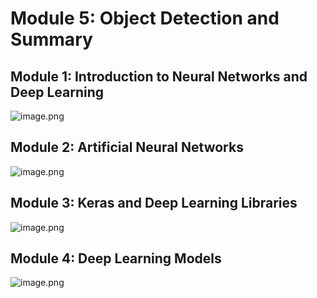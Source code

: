

# Module 5: Object Detection and Summary
## Module 1: Introduction to Neural Networks and Deep Learning
![image.png](https://prod-files-secure.s3.us-west-2.amazonaws.com/03e82b26-cccb-4906-bb56-adabcbdc0655/a8d40bcb-c482-4026-8872-311e16b2dc63/image.png?X-Amz-Algorithm=AWS4-HMAC-SHA256&X-Amz-Content-Sha256=UNSIGNED-PAYLOAD&X-Amz-Credential=ASIAZI2LB466RNXNV7YG%2F20250202%2Fus-west-2%2Fs3%2Faws4_request&X-Amz-Date=20250202T181844Z&X-Amz-Expires=3600&X-Amz-Security-Token=IQoJb3JpZ2luX2VjEOr%2F%2F%2F%2F%2F%2F%2F%2F%2F%2FwEaCXVzLXdlc3QtMiJGMEQCICJndlkqrhMy3k4srS8M2PGuFpxgeE7vLutfqedmlmSlAiBnY4X3fwryIo0QduBgiKM%2FTU0gkx2RLNTzl8MQ0hhiDiqIBAjz%2F%2F%2F%2F%2F%2F%2F%2F%2F%2F8BEAAaDDYzNzQyMzE4MzgwNSIMN922nAlNzyCGheP0KtwDg88QXvCazmlF6lmMei7N8PladnAJyN1f1lXQiQ8SGGe8sDwYzOV1FsPCq4CEnBOP%2Bm3BldExwYm83gYme2eAnRxEmo0XowWxbDiEFt6afUh7COFXgGrRkaLj%2FRHXLSrF9%2Ba2HZ5FKmD0KuD4F0FQCBAL0CidbRi9mB3WRi5TN0cZdq5MnsG0aZFmrt2EoCzEuMRVoHLL3If2%2BZRcWMZ5M7luf672AmlU3kCS%2FBywV5AwUu4ZoJE7JH4kk1RGCbFOdRqMxo3OmrIX3d0rUtnIXSdyWBuqeeK%2B3T8ly10bG11JT94nvNR1D1jokBW0xJEVCo0hceCXKGehFXZhcmvsWS1pOCVh3q9os7P0Lz9F5e26BM8dKMsMAOlSIwmL%2FU9MUyNIAaJnN23112%2B%2F69QIpV42fbVNqU6DdVcQrCa8A7j075nnDQj6B1ejmMar58kJqXMxFpaB%2FfXe566le2nS9DSoEGmpiu3zpYYQXinhOLOal8GhAQMNAF97nQC2Rea9QxkbWBttRoEwjJROnkX6mzhd%2BTwX%2FNTLa97kmqskjOz32AocBw%2FfLOKjluqFvBuJCFwYMA5N%2FWt04dHN1jMjAXC8NHU4M3nQmXaVGEqyUyc2qkRPUURhAE%2BHOEIw%2F%2Bf%2BvAY6pgEyWFhLEpDMI2ckDLQUW6rLqtB2S%2Fu49qBM7WCiW2mGB9SmUM6dYfvp3HOEprJdGOCu2dpWmZOcYa3%2F0e6NkU5zJIPBWRA4G%2FgbWZUzyXNewkih6zcAHrl1VGayMGAMEk65DFPo6ziZMivKIyfPEZeqPickL4f4cRVyWRPiSRXiGUOG%2F7fmtiDo0qZ4RZqtiR%2BM%2BfkQWLsn9me1XHNcschPIbshrUOR&X-Amz-Signature=8e078464dc6ca1015aa46a1f54dc706e602252b41f89e530519f2f044e8c7a19&X-Amz-SignedHeaders=host&x-id=GetObject)
## Module 2: Artificial Neural Networks
![image.png](https://prod-files-secure.s3.us-west-2.amazonaws.com/03e82b26-cccb-4906-bb56-adabcbdc0655/5157ca89-62da-41d9-a98f-6432b71047a9/image.png?X-Amz-Algorithm=AWS4-HMAC-SHA256&X-Amz-Content-Sha256=UNSIGNED-PAYLOAD&X-Amz-Credential=ASIAZI2LB466RNXNV7YG%2F20250202%2Fus-west-2%2Fs3%2Faws4_request&X-Amz-Date=20250202T181844Z&X-Amz-Expires=3600&X-Amz-Security-Token=IQoJb3JpZ2luX2VjEOr%2F%2F%2F%2F%2F%2F%2F%2F%2F%2FwEaCXVzLXdlc3QtMiJGMEQCICJndlkqrhMy3k4srS8M2PGuFpxgeE7vLutfqedmlmSlAiBnY4X3fwryIo0QduBgiKM%2FTU0gkx2RLNTzl8MQ0hhiDiqIBAjz%2F%2F%2F%2F%2F%2F%2F%2F%2F%2F8BEAAaDDYzNzQyMzE4MzgwNSIMN922nAlNzyCGheP0KtwDg88QXvCazmlF6lmMei7N8PladnAJyN1f1lXQiQ8SGGe8sDwYzOV1FsPCq4CEnBOP%2Bm3BldExwYm83gYme2eAnRxEmo0XowWxbDiEFt6afUh7COFXgGrRkaLj%2FRHXLSrF9%2Ba2HZ5FKmD0KuD4F0FQCBAL0CidbRi9mB3WRi5TN0cZdq5MnsG0aZFmrt2EoCzEuMRVoHLL3If2%2BZRcWMZ5M7luf672AmlU3kCS%2FBywV5AwUu4ZoJE7JH4kk1RGCbFOdRqMxo3OmrIX3d0rUtnIXSdyWBuqeeK%2B3T8ly10bG11JT94nvNR1D1jokBW0xJEVCo0hceCXKGehFXZhcmvsWS1pOCVh3q9os7P0Lz9F5e26BM8dKMsMAOlSIwmL%2FU9MUyNIAaJnN23112%2B%2F69QIpV42fbVNqU6DdVcQrCa8A7j075nnDQj6B1ejmMar58kJqXMxFpaB%2FfXe566le2nS9DSoEGmpiu3zpYYQXinhOLOal8GhAQMNAF97nQC2Rea9QxkbWBttRoEwjJROnkX6mzhd%2BTwX%2FNTLa97kmqskjOz32AocBw%2FfLOKjluqFvBuJCFwYMA5N%2FWt04dHN1jMjAXC8NHU4M3nQmXaVGEqyUyc2qkRPUURhAE%2BHOEIw%2F%2Bf%2BvAY6pgEyWFhLEpDMI2ckDLQUW6rLqtB2S%2Fu49qBM7WCiW2mGB9SmUM6dYfvp3HOEprJdGOCu2dpWmZOcYa3%2F0e6NkU5zJIPBWRA4G%2FgbWZUzyXNewkih6zcAHrl1VGayMGAMEk65DFPo6ziZMivKIyfPEZeqPickL4f4cRVyWRPiSRXiGUOG%2F7fmtiDo0qZ4RZqtiR%2BM%2BfkQWLsn9me1XHNcschPIbshrUOR&X-Amz-Signature=5543247d9048308686cd5190456bf46df40b07e3b88e9dbb9a692e8f026b36e2&X-Amz-SignedHeaders=host&x-id=GetObject)
## Module 3: Keras and Deep Learning Libraries
![image.png](https://prod-files-secure.s3.us-west-2.amazonaws.com/03e82b26-cccb-4906-bb56-adabcbdc0655/5089ce50-05f1-470d-ad42-42503bf1df5f/image.png?X-Amz-Algorithm=AWS4-HMAC-SHA256&X-Amz-Content-Sha256=UNSIGNED-PAYLOAD&X-Amz-Credential=ASIAZI2LB466RNXNV7YG%2F20250202%2Fus-west-2%2Fs3%2Faws4_request&X-Amz-Date=20250202T181844Z&X-Amz-Expires=3600&X-Amz-Security-Token=IQoJb3JpZ2luX2VjEOr%2F%2F%2F%2F%2F%2F%2F%2F%2F%2FwEaCXVzLXdlc3QtMiJGMEQCICJndlkqrhMy3k4srS8M2PGuFpxgeE7vLutfqedmlmSlAiBnY4X3fwryIo0QduBgiKM%2FTU0gkx2RLNTzl8MQ0hhiDiqIBAjz%2F%2F%2F%2F%2F%2F%2F%2F%2F%2F8BEAAaDDYzNzQyMzE4MzgwNSIMN922nAlNzyCGheP0KtwDg88QXvCazmlF6lmMei7N8PladnAJyN1f1lXQiQ8SGGe8sDwYzOV1FsPCq4CEnBOP%2Bm3BldExwYm83gYme2eAnRxEmo0XowWxbDiEFt6afUh7COFXgGrRkaLj%2FRHXLSrF9%2Ba2HZ5FKmD0KuD4F0FQCBAL0CidbRi9mB3WRi5TN0cZdq5MnsG0aZFmrt2EoCzEuMRVoHLL3If2%2BZRcWMZ5M7luf672AmlU3kCS%2FBywV5AwUu4ZoJE7JH4kk1RGCbFOdRqMxo3OmrIX3d0rUtnIXSdyWBuqeeK%2B3T8ly10bG11JT94nvNR1D1jokBW0xJEVCo0hceCXKGehFXZhcmvsWS1pOCVh3q9os7P0Lz9F5e26BM8dKMsMAOlSIwmL%2FU9MUyNIAaJnN23112%2B%2F69QIpV42fbVNqU6DdVcQrCa8A7j075nnDQj6B1ejmMar58kJqXMxFpaB%2FfXe566le2nS9DSoEGmpiu3zpYYQXinhOLOal8GhAQMNAF97nQC2Rea9QxkbWBttRoEwjJROnkX6mzhd%2BTwX%2FNTLa97kmqskjOz32AocBw%2FfLOKjluqFvBuJCFwYMA5N%2FWt04dHN1jMjAXC8NHU4M3nQmXaVGEqyUyc2qkRPUURhAE%2BHOEIw%2F%2Bf%2BvAY6pgEyWFhLEpDMI2ckDLQUW6rLqtB2S%2Fu49qBM7WCiW2mGB9SmUM6dYfvp3HOEprJdGOCu2dpWmZOcYa3%2F0e6NkU5zJIPBWRA4G%2FgbWZUzyXNewkih6zcAHrl1VGayMGAMEk65DFPo6ziZMivKIyfPEZeqPickL4f4cRVyWRPiSRXiGUOG%2F7fmtiDo0qZ4RZqtiR%2BM%2BfkQWLsn9me1XHNcschPIbshrUOR&X-Amz-Signature=c13ac018950d6a4adad24b5d01fc2744b2d31bdf38800aa03064201aebb485b3&X-Amz-SignedHeaders=host&x-id=GetObject)
## Module 4: Deep Learning Models
![image.png](https://prod-files-secure.s3.us-west-2.amazonaws.com/03e82b26-cccb-4906-bb56-adabcbdc0655/4e22fcb0-cfbc-4d28-b961-b9b8fde071f0/image.png?X-Amz-Algorithm=AWS4-HMAC-SHA256&X-Amz-Content-Sha256=UNSIGNED-PAYLOAD&X-Amz-Credential=ASIAZI2LB466RNXNV7YG%2F20250202%2Fus-west-2%2Fs3%2Faws4_request&X-Amz-Date=20250202T181844Z&X-Amz-Expires=3600&X-Amz-Security-Token=IQoJb3JpZ2luX2VjEOr%2F%2F%2F%2F%2F%2F%2F%2F%2F%2FwEaCXVzLXdlc3QtMiJGMEQCICJndlkqrhMy3k4srS8M2PGuFpxgeE7vLutfqedmlmSlAiBnY4X3fwryIo0QduBgiKM%2FTU0gkx2RLNTzl8MQ0hhiDiqIBAjz%2F%2F%2F%2F%2F%2F%2F%2F%2F%2F8BEAAaDDYzNzQyMzE4MzgwNSIMN922nAlNzyCGheP0KtwDg88QXvCazmlF6lmMei7N8PladnAJyN1f1lXQiQ8SGGe8sDwYzOV1FsPCq4CEnBOP%2Bm3BldExwYm83gYme2eAnRxEmo0XowWxbDiEFt6afUh7COFXgGrRkaLj%2FRHXLSrF9%2Ba2HZ5FKmD0KuD4F0FQCBAL0CidbRi9mB3WRi5TN0cZdq5MnsG0aZFmrt2EoCzEuMRVoHLL3If2%2BZRcWMZ5M7luf672AmlU3kCS%2FBywV5AwUu4ZoJE7JH4kk1RGCbFOdRqMxo3OmrIX3d0rUtnIXSdyWBuqeeK%2B3T8ly10bG11JT94nvNR1D1jokBW0xJEVCo0hceCXKGehFXZhcmvsWS1pOCVh3q9os7P0Lz9F5e26BM8dKMsMAOlSIwmL%2FU9MUyNIAaJnN23112%2B%2F69QIpV42fbVNqU6DdVcQrCa8A7j075nnDQj6B1ejmMar58kJqXMxFpaB%2FfXe566le2nS9DSoEGmpiu3zpYYQXinhOLOal8GhAQMNAF97nQC2Rea9QxkbWBttRoEwjJROnkX6mzhd%2BTwX%2FNTLa97kmqskjOz32AocBw%2FfLOKjluqFvBuJCFwYMA5N%2FWt04dHN1jMjAXC8NHU4M3nQmXaVGEqyUyc2qkRPUURhAE%2BHOEIw%2F%2Bf%2BvAY6pgEyWFhLEpDMI2ckDLQUW6rLqtB2S%2Fu49qBM7WCiW2mGB9SmUM6dYfvp3HOEprJdGOCu2dpWmZOcYa3%2F0e6NkU5zJIPBWRA4G%2FgbWZUzyXNewkih6zcAHrl1VGayMGAMEk65DFPo6ziZMivKIyfPEZeqPickL4f4cRVyWRPiSRXiGUOG%2F7fmtiDo0qZ4RZqtiR%2BM%2BfkQWLsn9me1XHNcschPIbshrUOR&X-Amz-Signature=362aa3eb022ee59400d141cd29131f6422178448e3618acd891c00dd0edb1b1d&X-Amz-SignedHeaders=host&x-id=GetObject)